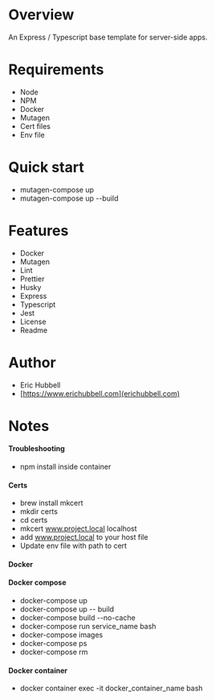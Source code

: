 # Overview
 An Express / Typescript base template for server-side apps.

# Requirements
- Node
- NPM
- Docker
- Mutagen
- Cert files
- Env file

# Quick start
- mutagen-compose up
- mutagen-compose up --build

# Features
- Docker
- Mutagen
- Lint
- Prettier
- Husky
- Express
- Typescript
- Jest
- License
- Readme

# Author
- Eric Hubbell
- [https://www.erichubbell.com](erichubbell.com)

# Notes


#### Troubleshooting
- npm install inside container


#### Certs
- brew install mkcert
- mkdir certs
- cd certs
- mkcert www.project.local localhost
- add www.project.local to your host file
- Update env file with path to cert


#### Docker



#### Docker compose
- docker-compose up
- docker-compose up -- build
- docker-compose build --no-cache
- docker-compose run service_name bash
- docker-compose images
- docker-compose ps
- docker-compose rm


#### Docker container
- docker container exec -it docker_container_name bash